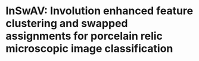 # InSwAV: Involution enhanced feature clustering and swapped assignments for porcelain relic microscopic image classification
